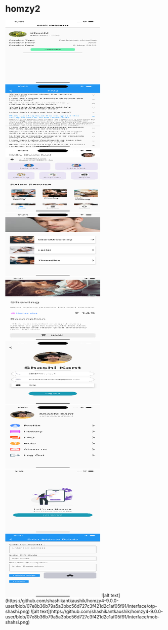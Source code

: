 # homzy2


<img src="https://github.com/shashikantkaushik/homzy4-9.0.0-user/blob/9140f5e665868bfaf9bc196d67d0ddef1da72428/Interface/booked-shashi.png" alt="booked-shashi" style="width: 300px; height: 200px;">
<img src="https://github.com/shashikantkaushik/homzy4-9.0.0-user/blob/45f19cee356fa0ffd6096b1581d254f3acb09b2f/Interface/faq-shashi.png" alt="faq-shashi" style="width: 300px; height: 200px;">
<img src="https://github.com/shashikantkaushik/homzy4-9.0.0-user/blob/45f19cee356fa0ffd6096b1581d254f3acb09b2f/Interface/home-shashi.png" alt="home-shashi" style="width: 300px; height: 200px;">
<img src="https://github.com/shashikantkaushik/homzy4-9.0.0-user/blob/45f19cee356fa0ffd6096b1581d254f3acb09b2f/Interface/info-shashi.png" alt="info-shashi" style="width: 300px; height: 200px;">
<img src="https://github.com/shashikantkaushik/homzy4-9.0.0-user/blob/45f19cee356fa0ffd6096b1581d254f3acb09b2f/Interface/info2-shashi.png" alt="info2-shashi" style="width: 300px; height: 200px;">
<img src="https://github.com/shashikantkaushik/homzy4-9.0.0-user/blob/45f19cee356fa0ffd6096b1581d254f3acb09b2f/Interface/profile-shashi.png" alt="profile-shashi" style="width: 300px; height: 200px;">
<img src="https://github.com/shashikantkaushik/homzy4-9.0.0-user/blob/45f19cee356fa0ffd6096b1581d254f3acb09b2f/Interface/setting-shashi.png" alt="setting-shashi" style="width: 300px; height: 200px;">
<img src="https://github.com/shashikantkaushik/homzy4-9.0.0-user/blob/45f19cee356fa0ffd6096b1581d254f3acb09b2f/Interface/starrt-shashi.png" alt="starrt-shashi" style="width: 300px; height: 200px;">
<img src="https://github.com/shashikantkaushik/homzy4-9.0.0-user/blob/45f19cee356fa0ffd6096b1581d254f3acb09b2f/Interface/submit-shashi.png" alt="submit-shashi" style="width: 300px; height: 200px;">
![alt text](https://github.com/shashikantkaushik/homzy4-9.0.0-user/blob/07e8b36b79a5a3bbc56d727c3f421d2c1af05f91/Interface/otp-shashi.png)
![alt text](https://github.com/shashikantkaushik/homzy4-9.0.0-user/blob/07e8b36b79a5a3bbc56d727c3f421d2c1af05f91/Interface/mob-shahsi.png)
